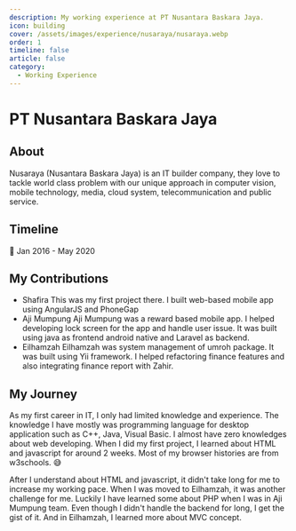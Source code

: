 ```yaml
---
description: My working experience at PT Nusantara Baskara Jaya.
icon: building
cover: /assets/images/experience/nusaraya/nusaraya.webp
order: 1
timeline: false
article: false
category:
  - Working Experience
---
```


# PT Nusantara Baskara Jaya

## About

Nusaraya (Nusantara Baskara Jaya) is an IT builder company, they love to tackle world class problem with our unique approach in computer vision, mobile technology, media, cloud system, telecommunication and public service.

## Timeline

:calendar: Jan 2016 - May 2020

## My Contributions

- Shafira
This was my first project there. I built web-based mobile app using AngularJS and PhoneGap
- Aji Mumpung
Aji Mumpung was a reward based mobile app. I helped developing lock screen for the app and handle user issue. It was built using java as frontend android native and Laravel as backend.
- Eilhamzah
Eilhamzah was system management of umroh package. It was built using Yii framework. I helped refactoring finance features and also integrating finance report with Zahir.

## My Journey

As my first career in IT, I only had limited knowledge and experience. The knowledge I have mostly was programming language for desktop application such as C++, Java, Visual Basic. I almost have zero knowledges about web developing. When I did my first project, I learned about HTML and javascript for around 2 weeks. Most of my browser histories are from w3schools. :sweat_smile:

After I understand about HTML and javascript, it didn't take long for me to increase my working pace. When I was moved to Eilhamzah, it was another challenge for me. Luckily I have learned some about PHP when I was in Aji Mumpung team. Even though I didn't handle the backend for long, I get the gist of it. And in Eilhamzah, I learned more about MVC concept.